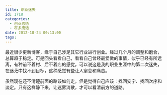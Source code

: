```yaml
---
title: 职业迷失
id: 1718
categories:
  - 创业感悟
  - 窄多废话
date: 2012-10-24 00:13:00
tags:
---
```


最近很少更新博客，缘于自己涉足其它行业进行创业。经过几个月的调整和磨合，总算趋于稳定。可是回头看看自己，看看自己曾经最爱做的事情，似乎已经有所远离，有种前不着村、后不着店的感觉。可以说这是我的职业生涯中的第二次迷失，在迷茫中找不到目标，这种感觉有些让人窒息和痛苦。

虽然现在还不清楚前面的路该如何走，但是觉得自己应该：找回安宁、找回次序和淡定。只有这样静下来，让迷雾消散，才可以看清前方的道路。
